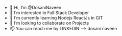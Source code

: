 - 👋 Hi, I’m @DosaniNaveen
- 👀 I’m interested in Full Stack Developer
- 🌱 I’m currently learning Nodejs ReactJs in GIT 
- 💞️ I’m looking to collaborate on Projects
- 📫 You can reach me by LINKEDIN  --> dosani naveen

<!---
DusaniNaveen/DusaniNaveen is a ✨ special ✨ repository because its `README.md` (this file) appears on your GitHub profile.
You can click the Preview link to take a look at your changes.
--->
